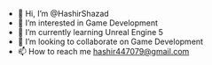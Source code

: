 - 👋 Hi, I’m @HashirShazad
- 👀 I’m interested in Game Development
- 🌱 I’m currently learning Unreal Engine 5
- 💞️ I’m looking to collaborate on Game Development
- 📫 How to reach me hashir447079@gmail.com

<!---
HashirShazad/HashirShazad is a ✨ special ✨ repository because its `README.md` (this file) appears on your GitHub profile.
You can click the Preview link to take a look at your changes.
--->
